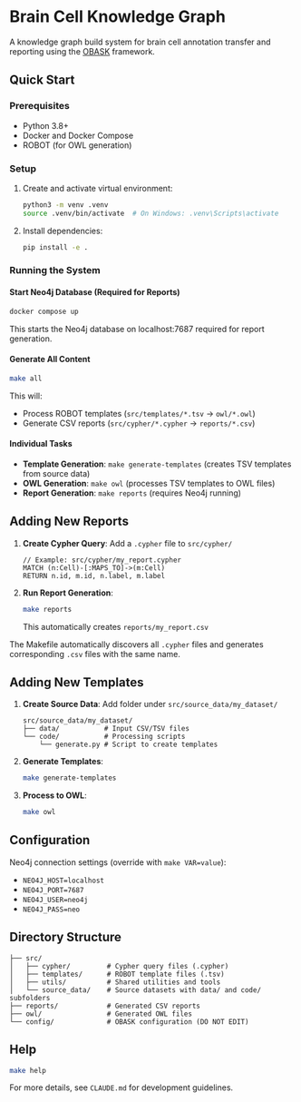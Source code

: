 # Brain Cell Knowledge Graph

A knowledge graph build system for brain cell annotation transfer and reporting using the [OBASK](https://github.com/OBASKTools) framework.

## Quick Start

### Prerequisites
- Python 3.8+
- Docker and Docker Compose
- ROBOT (for OWL generation)

### Setup
1. Create and activate virtual environment:
   ```bash
   python3 -m venv .venv
   source .venv/bin/activate  # On Windows: .venv\Scripts\activate
   ```

2. Install dependencies:
   ```bash
   pip install -e .
   ```

### Running the System

#### Start Neo4j Database (Required for Reports)
```bash
docker compose up
```
This starts the Neo4j database on localhost:7687 required for report generation.

#### Generate All Content
```bash
make all
```
This will:
- Process ROBOT templates (`src/templates/*.tsv` → `owl/*.owl`)
- Generate CSV reports (`src/cypher/*.cypher` → `reports/*.csv`)

#### Individual Tasks
- **Template Generation**: `make generate-templates` (creates TSV templates from source data)
- **OWL Generation**: `make owl` (processes TSV templates to OWL files)
- **Report Generation**: `make reports` (requires Neo4j running)

## Adding New Reports

1. **Create Cypher Query**: Add a `.cypher` file to `src/cypher/`
   ```cypher
   // Example: src/cypher/my_report.cypher
   MATCH (n:Cell)-[:MAPS_TO]->(m:Cell)
   RETURN n.id, m.id, n.label, m.label
   ```

2. **Run Report Generation**:
   ```bash
   make reports
   ```
   This automatically creates `reports/my_report.csv`

The Makefile automatically discovers all `.cypher` files and generates corresponding `.csv` files with the same name.

## Adding New Templates

1. **Create Source Data**: Add folder under `src/source_data/my_dataset/`
   ```
   src/source_data/my_dataset/
   ├── data/           # Input CSV/TSV files
   └── code/           # Processing scripts
       └── generate.py # Script to create templates
   ```

2. **Generate Templates**:
   ```bash
   make generate-templates
   ```

3. **Process to OWL**:
   ```bash
   make owl
   ```

## Configuration

Neo4j connection settings (override with `make VAR=value`):
- `NEO4J_HOST=localhost`
- `NEO4J_PORT=7687`
- `NEO4J_USER=neo4j`
- `NEO4J_PASS=neo`

## Directory Structure

```
├── src/
│   ├── cypher/         # Cypher query files (.cypher)
│   ├── templates/      # ROBOT template files (.tsv)
│   ├── utils/          # Shared utilities and tools
│   └── source_data/    # Source datasets with data/ and code/ subfolders
├── reports/            # Generated CSV reports
├── owl/                # Generated OWL files
└── config/             # OBASK configuration (DO NOT EDIT)
```

## Help

```bash
make help
```

For more details, see `CLAUDE.md` for development guidelines.